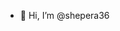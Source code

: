 - 👋 Hi, I’m @shepera36


<!---
shepera36/shepera36 is a ✨ special ✨ repository because its `README.md` (this file) appears on your GitHub profile.
You can click the Preview link to take a look at your changes.
--->
